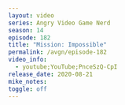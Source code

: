 ```yaml
---
layout: video
series: Angry Video Game Nerd
season: 14
episode: 182
title: "Mission: Impossible"
permalink: /avgn/episode-182
video_info:
  - youtube;YouTube;PnceSzQ-CpI
release_date: 2020-08-21
mike_notes:
toggle: off
---
```

